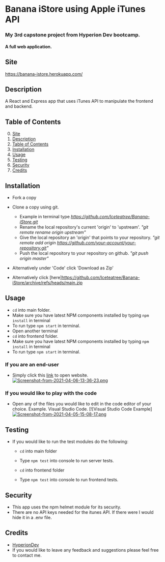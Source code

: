 # Banana iStore using Apple iTunes API
### My 3rd capstone project from Hyperion Dev bootcamp.
#### A full web application.

## Site
https://banana-istore.herokuapp.com/

## Description
A React and Express app that uses iTunes API to manipulate the frontend and backend.

## Table of Contents
0. [Site](#site)
1. [Description](#description)
2. [Table of Contents](#table-of-contents)
3. [Installation](#installation)
4. [Usage](#usage)
5. [Testing](#how-to-play)
6. [Security](#security)
7. [Credits](#credits)


## Installation

* Fork a copy
* Clone a copy using git.
  * Example in terminal type *https://github.com/Iceteatree/Banana-iStore.git*
  * Rename the local repository's current 'origin' to 'upstream'.
    *"git remote rename origin upstream"*
  * Give the local repository an 'origin' that points to your repository.
    *"git remote add origin https://github.com/your-account/your-repository.git"*
  * Push the local repository to your repository on github.
    *"git push origin master"*

* Alternatively under 'Code' click 'Download as Zip'
* Alternatively click [here]https://github.com/Iceteatree/Banana-iStore/archive/refs/heads/main.zip

## Usage

* ``cd`` into main folder.
* Make sure you have latest NPM components installed by typing ``npm install`` in terminal
* To run type ``npm start`` in terminal.
* Open another terminal
* ``cd`` into frontend folder.
* Make sure you have latest NPM components installed by typing ``npm install`` in terminal
* To run type ``npm start`` in terminal.

### If you are an end-user
* Simply click this [link](https://banana-istore.herokuapp.com/) to open website.
[![Screenshot-from-2021-04-06-13-36-23.png](https://i.postimg.cc/CKQ2wBJ0/Screenshot-from-2021-04-06-13-36-23.png)](https://postimg.cc/XZ9L8vT1)
### If you would like to play with the code
* Open any of the files you would like to edit in the code editor of your choice. Example. Visual Studio Code.
[![Visual Studio Code Example][![Screenshot-from-2021-04-05-15-08-17.png](https://i.postimg.cc/pLM0ydVz/Screenshot-from-2021-04-05-15-08-17.png)](https://postimg.cc/N5b8zBHj)

## Testing
* If you would like to run the test modules do the following:
  * ``cd`` into main folder
  * Type ``npm test`` into console to run server tests.

  * ``cd`` into frontend folder
  * Type ``npm test`` into console to run frontend tests.

## Security
* This app uses the npm helmet module for its security.
* There are no API keys needed for the itunes API. If there were I would hide it in a .env file.


## Credits
* [HyperionDev](https://www.hyperiondev.com/)
* If you would like to leave any feedback and suggestions please feel free to contact me.
